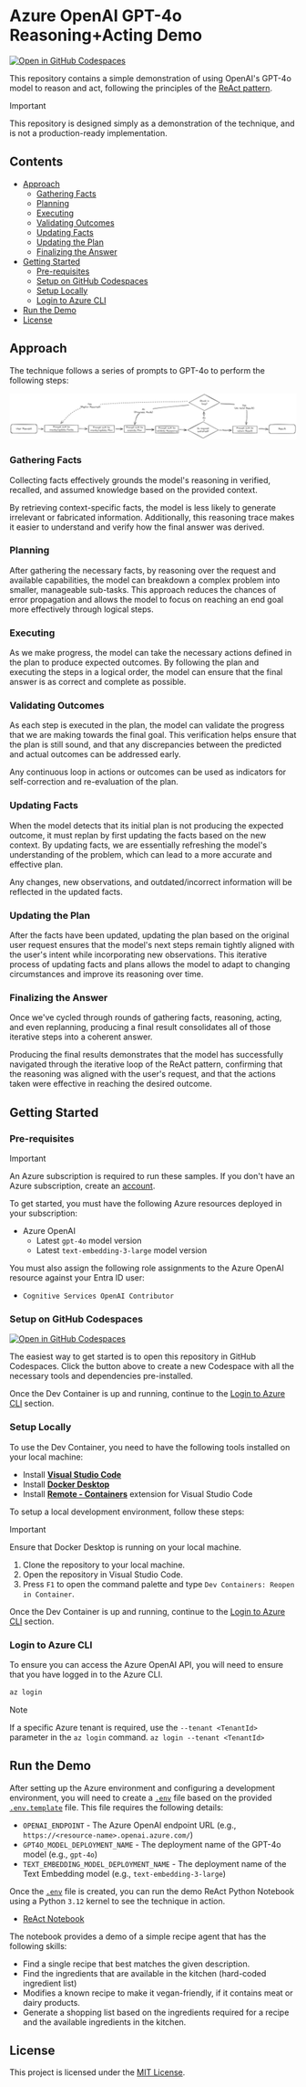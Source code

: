 # Azure OpenAI GPT-4o Reasoning+Acting Demo

[![Open in GitHub Codespaces](https://github.com/codespaces/badge.svg)](https://codespaces.new/jamesmcroft/gpt4o-reasoning-acting-demo?quickstart=1)

This repository contains a simple demonstration of using OpenAI's GPT-4o model to reason and act, following the principles of the [ReAct pattern](https://arxiv.org/pdf/2210.03629).

> [!IMPORTANT]
> This repository is designed simply as a demonstration of the technique, and is not a production-ready implementation.

## Contents

- [Approach](#approach)
  - [Gathering Facts](#gathering-facts)
  - [Planning](#planning)
  - [Executing](#executing)
  - [Validating Outcomes](#validating-outcomes)
  - [Updating Facts](#updating-facts)
  - [Updating the Plan](#updating-the-plan)
  - [Finalizing the Answer](#finalizing-the-answer)
- [Getting Started](#getting-started)
  - [Pre-requisites](#pre-requisites)
  - [Setup on GitHub Codespaces](#setup-on-github-codespaces)
  - [Setup Locally](#setup-locally)
  - [Login to Azure CLI](#login-to-azure-cli)
- [Run the Demo](#run-the-demo)
- [License](#license)

## Approach

The technique follows a series of prompts to GPT-4o to perform the following steps:

![ReAct Example Flow](example-flow.png)

### Gathering Facts

Collecting facts effectively grounds the model's reasoning in verified, recalled, and assumed knowledge based on the provided context.

By retrieving context-specific facts, the model is less likely to generate irrelevant or fabricated information. Additionally, this reasoning trace makes it easier to understand and verify how the final answer was derived.

### Planning

After gathering the necessary facts, by reasoning over the request and available capabilities, the model can breakdown a complex problem into smaller, manageable sub-tasks. This approach reduces the chances of error propagation and allows the model to focus on reaching an end goal more effectively through logical steps.

### Executing

As we make progress, the model can take the necessary actions defined in the plan to produce expected outcomes. By following the plan and executing the steps in a logical order, the model can ensure that the final answer is as correct and complete as possible.

### Validating Outcomes

As each step is executed in the plan, the model can validate the progress that we are making towards the final goal. This verification helps ensure that the plan is still sound, and that any discrepancies between the predicted and actual outcomes can be addressed early.

Any continuous loop in actions or outcomes can be used as indicators for self-correction and re-evaluation of the plan.

### Updating Facts

When the model detects that its initial plan is not producing the expected outcome, it must replan by first updating the facts based on the new context. By updating facts, we are essentially refreshing the model's understanding of the problem, which can lead to a more accurate and effective plan.

Any changes, new observations, and outdated/incorrect information will be reflected in the updated facts.

### Updating the Plan

After the facts have been updated, updating the plan based on the original user request ensures that the model's next steps remain tightly aligned with the user's intent while incorporating new observations. This iterative process of updating facts and plans allows the model to adapt to changing circumstances and improve its reasoning over time.

### Finalizing the Answer

Once we've cycled through rounds of gathering facts, reasoning, acting, and even replanning, producing a final result consolidates all of those iterative steps into a coherent answer.

Producing the final results demonstrates that the model has successfully navigated through the iterative loop of the ReAct pattern, confirming that the reasoning was aligned with the user's request, and that the actions taken were effective in reaching the desired outcome.

## Getting Started

### Pre-requisites

> [!IMPORTANT]
> An Azure subscription is required to run these samples. If you don't have an Azure subscription, create an [account](https://azure.microsoft.com/en-us/).

To get started, you must have the following Azure resources deployed in your subscription:

- Azure OpenAI
  - Latest `gpt-4o` model version
  - Latest `text-embedding-3-large` model version

You must also assign the following role assignments to the Azure OpenAI resource against your Entra ID user:

- `Cognitive Services OpenAI Contributor`

### Setup on GitHub Codespaces

[![Open in GitHub Codespaces](https://github.com/codespaces/badge.svg)](https://codespaces.new/jamesmcroft/gpt4o-reasoning-acting-demo?quickstart=1)

The easiest way to get started is to open this repository in GitHub Codespaces. Click the button above to create a new Codespace with all the necessary tools and dependencies pre-installed.

Once the Dev Container is up and running, continue to the [Login to Azure CLI](#login-to-azure-cli) section.

### Setup Locally

To use the Dev Container, you need to have the following tools installed on your local machine:

- Install [**Visual Studio Code**](https://code.visualstudio.com/download)
- Install [**Docker Desktop**](https://www.docker.com/products/docker-desktop)
- Install [**Remote - Containers**](https://marketplace.visualstudio.com/items?itemName=ms-vscode-remote.remote-containers) extension for Visual Studio Code

To setup a local development environment, follow these steps:

> [!IMPORTANT]
> Ensure that Docker Desktop is running on your local machine.

1. Clone the repository to your local machine.
2. Open the repository in Visual Studio Code.
3. Press `F1` to open the command palette and type `Dev Containers: Reopen in Container`.

Once the Dev Container is up and running, continue to the [Login to Azure CLI](#login-to-azure-cli) section.

### Login to Azure CLI

To ensure you can access the Azure OpenAI API, you will need to ensure that you have logged in to the Azure CLI.

```bash
az login
```

> [!NOTE]
> If a specific Azure tenant is required, use the `--tenant <TenantId>` parameter in the `az login` command.
> `az login --tenant <TenantId>`

## Run the Demo

After setting up the Azure environment and configuring a development environment, you will need to create a [`.env`](./.env) file based on the provided [`.env.template`](./.env.template) file. This file requires the following details:

- `OPENAI_ENDPOINT` - The Azure OpenAI endpoint URL (e.g., `https://<resource-name>.openai.azure.com/`)
- `GPT4O_MODEL_DEPLOYMENT_NAME` - The deployment name of the GPT-4o model (e.g., `gpt-4o`)
- `TEXT_EMBEDDING_MODEL_DEPLOYMENT_NAME` - The deployment name of the Text Embedding model (e.g., `text-embedding-3-large`)

Once the [`.env`](./.env) file is created, you can run the demo ReAct Python Notebook using a Python `3.12` kernel to see the technique in action.

- [ReAct Notebook](./ReAct/ReAct.ipynb)

The notebook provides a demo of a simple recipe agent that has the following skills:

- Find a single recipe that best matches the given description.
- Find the ingredients that are available in the kitchen (hard-coded ingredient list)
- Modifies a known recipe to make it vegan-friendly, if it contains meat or dairy products.
- Generate a shopping list based on the ingredients required for a recipe and the available ingredients in the kitchen.

## License

This project is licensed under the [MIT License](./LICENSE).

